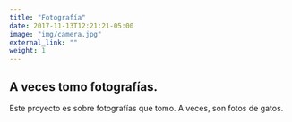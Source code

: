 ```yaml
---
title: "Fotografía"
date: 2017-11-13T12:21:21-05:00
image: "img/camera.jpg"
external_link: ""
weight: 1
---
```


## A veces tomo fotografías.

Este proyecto es sobre fotografías que tomo. A veces, son fotos de gatos.
